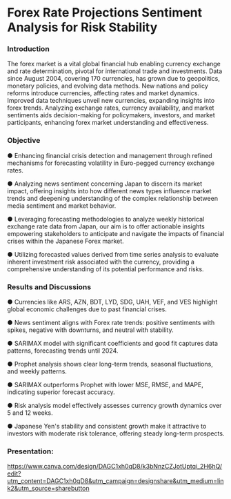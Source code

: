 # Forex Rate Projections Sentiment Analysis for Risk Stability

### Introduction

The forex market is a vital global financial hub enabling currency exchange and rate determination, pivotal for international trade and investments. Data since August 2004, covering 170 currencies, has grown due to geopolitics, monetary policies, and evolving data methods. New nations and policy reforms introduce currencies, affecting rates and market dynamics. Improved data techniques unveil new currencies, expanding insights into forex trends. Analyzing exchange rates, currency availability, and market sentiments aids decision-making for policymakers, investors, and market participants, enhancing forex market understanding and effectiveness.



### Objective

●	Enhancing financial crisis detection and management through refined mechanisms for forecasting volatility in Euro-pegged currency exchange rates.

●	Analyzing news sentiment concerning Japan to discern its market impact, offering insights into how different news types influence market trends and deepening understanding of the complex relationship between media sentiment and market behavior.

●	Leveraging forecasting methodologies to analyze weekly historical exchange rate data from Japan, our aim is to offer actionable insights empowering stakeholders to anticipate and navigate the impacts of financial crises within the Japanese Forex market.

●	Utilizing forecasted values derived from time series analysis to evaluate inherent investment risk associated with the currency, providing a comprehensive understanding of its potential performance and risks.



### Results and Discussions

●	Currencies like ARS, AZN, BDT, LYD, SDG, UAH, VEF, and VES highlight global economic challenges due to past financial crises.

●	News sentiment aligns with Forex rate trends: positive sentiments with spikes, negative with downturns, and neutral with stability.

●	SARIMAX model with significant coefficients and good fit captures data patterns, forecasting trends until 2024.

●	Prophet analysis shows clear long-term trends, seasonal fluctuations, and weekly patterns.

●	SARIMAX outperforms Prophet with lower MSE, RMSE, and MAPE, indicating superior forecast accuracy.

●	Risk analysis model effectively assesses currency growth dynamics over 5 and 12 weeks.

●	Japanese Yen's stability and consistent growth make it attractive to investors with moderate risk tolerance, offering steady long-term prospects.


### Presentation:

https://www.canva.com/design/DAGC1xh0qD8/k3bNnzCZJotUptqi_2H6hQ/edit?utm_content=DAGC1xh0qD8&utm_campaign=designshare&utm_medium=link2&utm_source=sharebutton
